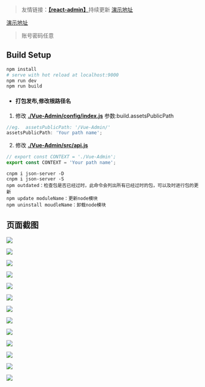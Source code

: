 >友情链接：[**【react-admin】**](https://github.com/lanux/react-admin)持续更新 [演示地址](https://lanux.github.io/react-admin/)

[演示地址](https://lanux.github.io/Vue-Admin/ "Vue-Admin")
>账号密码任意

## Build Setup
``` bash
npm install
# serve with hot reload at localhost:9000
npm run dev
npm run build
```

- #### 打包发布,修改根路径名
1. 修改 **[./Vue-Admin/config/index.js](https://github.com/lanux/Vue-Admin/blob/master/config/index.js)**   参数:build.assetsPublicPath
```javascript
//eg.  assetsPublicPath: '/Vue-Admin/'
assetsPublicPath: 'Your path name';
```
2. 修改 **[./Vue-Admin/src/api.js](https://github.com/lanux/Vue-Admin/blob/master/src/api.js)**
```javascript
// export const CONTEXT = './Vue-Admin';
export const CONTEXT = 'Your path name';
```


```
cnpm i json-server -D
cnpm i json-server -S
npm outdated：检查包是否已经过时，此命令会列出所有已经过时的包，可以及时进行包的更新
npm update moduleName：更新node模块
npm uninstall moudleName：卸载node模块

```

## 页面截图

<p><img src="https://raw.githubusercontent.com/lanux/Vue-Admin/master/static/data/login.png?t=1" /></p>
<p><img src="https://raw.githubusercontent.com/lanux/Vue-Admin/master/static/data/cmenu.png?t=1" /></p>
<p><img src="https://raw.githubusercontent.com/lanux/Vue-Admin/master/static/data/dash.png?t=1" /></p>
<p><img src="https://raw.githubusercontent.com/lanux/Vue-Admin/master/static/data/dash2.png?t=1" /></p>
<p><img src="https://raw.githubusercontent.com/lanux/Vue-Admin/master/static/data/menu.png?t=1" /></p>
<p><img src="https://raw.githubusercontent.com/lanux/Vue-Admin/master/static/data/menu2.png?t=1" /></p>
<p><img src="https://raw.githubusercontent.com/lanux/Vue-Admin/master/static/data/menu5.png?t=1" /></p>
<p><img src="https://raw.githubusercontent.com/lanux/Vue-Admin/master/static/data/resource.png?t=1" /></p>
<p><img src="https://raw.githubusercontent.com/lanux/Vue-Admin/master/static/data/role.png?t=1" /></p>
<p><img src="https://raw.githubusercontent.com/lanux/Vue-Admin/master/static/data/role4.png?t=1" /></p>
<p><img src="https://raw.githubusercontent.com/lanux/Vue-Admin/master/static/data/user.png?t=1" /></p>
<p><img src="https://raw.githubusercontent.com/lanux/Vue-Admin/master/static/data/user2.png?t=1" /></p>
<p><img src="https://raw.githubusercontent.com/lanux/Vue-Admin/master/static/data/mobile.png?t=1" /></p>
